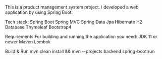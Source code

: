 This is a product management system project.
I developed a web application by using Spring Boot.

Tech stack:
Spring Boot
Spring MVC
Spring Data Jpa
Hibernate
H2 Database
Thymeleaf
Bootstrap4

Requirements
For building and running the application you need:
JDK 11 or newer
Maven 
Lombok

Build & Run
  mvn clean install && mvn --projects backend spring-boot:run
